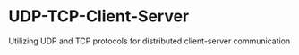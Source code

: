 # UDP-TCP-Client-Server
Utilizing UDP and TCP protocols for distributed client-server communication
